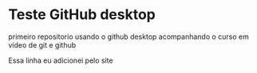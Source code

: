 # Teste GitHub desktop
primeiro repositorio usando o github desktop
acompanhando o curso em vídeo de git e github

Essa linha eu adicionei pelo site
